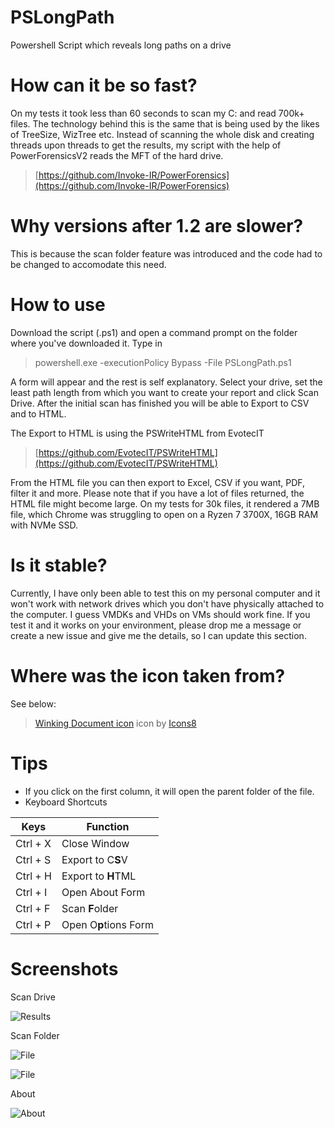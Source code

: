 
# PSLongPath
Powershell Script which reveals long paths on a drive

# How can it be so fast?
On my tests it took less than 60 seconds to scan my C: and read 700k+ files. The technology behind this is the same that is being used by the likes of TreeSize, WizTree etc. Instead of scanning the whole disk and creating threads upon threads to get the results, my script with the help of PowerForensicsV2 reads the MFT of the hard drive. 
>[https://github.com/Invoke-IR/PowerForensics](https://github.com/Invoke-IR/PowerForensics)

# Why versions after 1.2 are slower?
This is because the scan folder feature was introduced and the code had to be changed to accomodate this need.

# How to use
Download the script (.ps1) and open a command prompt on the folder where you've downloaded it. 
Type in 

> powershell.exe -executionPolicy Bypass -File PSLongPath.ps1

A form will appear and the rest is self explanatory. 
Select your drive, set the least path length from which you want to create your report and click Scan Drive.
After the initial scan has finished you will be able to Export to CSV and to HTML.

The Export to HTML is using the PSWriteHTML from EvotecIT
> [https://github.com/EvotecIT/PSWriteHTML](https://github.com/EvotecIT/PSWriteHTML)

From the HTML file you can then export to Excel, CSV if you want, PDF, filter it and more. Please note that if you have a lot of files returned, the HTML file might become large. On my tests for 30k files, it rendered a 7MB file, which Chrome was struggling to open on a Ryzen 7 3700X, 16GB RAM with NVMe SSD.

# Is it stable?
Currently, I have only been able to test this on my personal computer and it won't work with network drives which you don't have physically attached to the computer. I guess VMDKs and VHDs on VMs should work fine. If you test it and it works on your environment, please drop me a message or create a new issue and give me the details, so I can update this section.

# Where was the icon taken from?
See below:
> <a target="_blank" href="https://icons8.com/icons/set/happy-document">Winking Document icon</a> icon by <a target="_blank" href="https://icons8.com">Icons8</a>

# Tips

 - If you click on the first column, it will open the parent folder of the file.
 - Keyboard Shortcuts

| Keys | Function |
|--|--|
| Ctrl + X | Close Window |
| Ctrl + S | Export to C**S**V |
| Ctrl + H| Export to **H**TML |
| Ctrl + I | Open About Form |
| Ctrl + F | Scan **F**older |
| Ctrl + P | Open O**p**tions Form |

# Screenshots
Scan Drive

![Results](https://i.imgur.com/2HHCeXF.png)

Scan Folder

![File](https://i.imgur.com/5uwYzvt.png)

![File](https://i.imgur.com/Gl1ydR3.png)

About

![About](https://i.imgur.com/97WvtNu.png)

